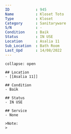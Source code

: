```yaml
---
ID            : 945
Name          : Kloset Toto
Type          : Kloset
Category      : Sanitaryware
S/N           : -
Condition     : Baik
Status        : IN USE
Location      : Asalia 11
Sub_Location  : Bath Room
Last_Upd      : 14/08/2022
---
```




```ad-History
collapse: open

## Location
- [[Asalia 11]]

## Condition
- Baik

## Status
- IN USE

## Service
- None

>Note:
>


```
